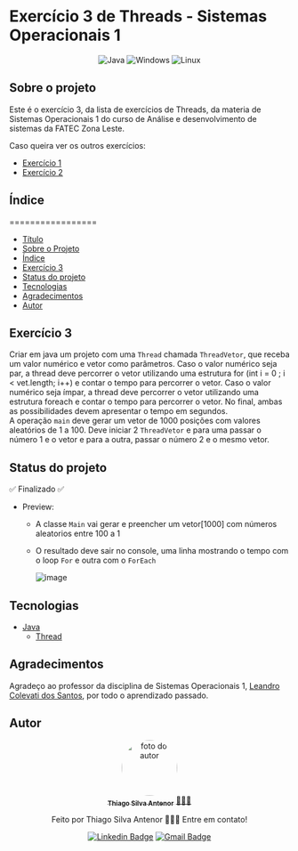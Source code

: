 # Exercício 3 de Threads - Sistemas Operacionais 1

<div align="center">
  
![Java](https://img.shields.io/badge/java-%23ED8B00.svg?style=for-the-badge&logo=openjdk&logoColor=white)
![Windows](https://img.shields.io/badge/Windows-000?style=for-the-badge&logo=windows&logoColor=2CA5E0)
![Linux](https://img.shields.io/badge/Linux-000?style=for-the-badge&logo=linux&logoColor=FCC624)

</div>

## Sobre o projeto
Este é o exercício 3, da lista de exercícios de Threads, da materia de Sistemas Operacionais 1 do curso de Análise e desenvolvimento de sistemas da FATEC Zona Leste.<br>

Caso queira ver os outros exercícios:
- [Exercício 1](https://github.com/thiagosilvaantenor/ThreadsExercicio-1-SO1)
- [Exercício 2](https://github.com/thiagosilvaantenor/ThreadsExercicio-2-SO1)

## Índice
=================
<!--ts-->
* [Título](#exercício-3-de-threads---sistemas-operacionais-1)
* [Sobre o Projeto](#sobre-o-projeto)
* [Índice](#índice)
* [Exercício 3](#exercício-3)
* [Status do projeto](#status-do-projeto)
* [Tecnologias](#tecnologias)
* [Agradecimentos](#agradecimentos)
* [Autor](#autor)
<!--te-->

## Exercício 3
Criar em java um projeto com uma `Thread` chamada `ThreadVetor`, que receba um
valor numérico e vetor como parâmetros. Caso o valor numérico seja par, a thread deve
percorrer o vetor utilizando uma estrutura for (int i = 0 ; i < vet.length; i++) e contar o
tempo para percorrer o vetor. Caso o valor numérico seja ímpar, a thread deve percorrer
o vetor utilizando uma estrutura foreach e contar o tempo para percorrer o vetor. No
final, ambas as possibilidades devem apresentar o tempo em segundos.<br>
A operação `main` deve gerar um vetor de 1000 posições com valores aleatórios de 1 a
100. Deve iniciar 2 `ThreadVetor` e para uma passar o número 1 e o vetor e para a outra,
passar o número 2 e o mesmo vetor.


## Status do projeto
✅ Finalizado ✅

* Preview:
  * A classe `Main` vai gerar e preencher um vetor[1000] com números aleatorios entre 100 a 1
  * O resultado deve sair no console, uma linha mostrando o tempo com o loop `For` e outra com o `ForEach`

    ![image](https://github.com/thiagosilvaantenor/ThreadsExercicio-3-SO1/assets/99970279/ee06754b-bd0d-42c6-af24-9ac893ca7f21)

## Tecnologias
- [Java](https://www.oracle.com/br/java/)
  - [Thread](https://docs.oracle.com/javase/8/docs/api/java/lang/Thread.html)

## Agradecimentos
Agradeço ao professor da disciplina de Sistemas Operacionais 1, [Leandro Colevati dos Santos](https://www.leandrocolevati.com.br/index.jsp), por todo o aprendizado passado.

## Autor

<div align="center">
<a href="https://www.linkedin.com/in/thiago-antenor/">
<img style="border-radius: 50%;" src="https://avatars.githubusercontent.com/u/99970279?v=4" width="100px;" alt="foto do autor"/>
 <br />
 <sub><b>Thiago Silva Antenor</b></sub></a> <a href="https://www.linkedin.com/in/thiago-antenor/" title="Linkedin"> 🧑🏾‍💻</a>


Feito por Thiago Silva Antenor 👨🏾‍💻 Entre em contato!

[![Linkedin Badge](https://img.shields.io/badge/-Thiago-blue?style=flat-square&logo=Linkedin&logoColor=white&link=https://www.linkedin.com/in/thiago-antenor/)](https://www.linkedin.com/in/thiago-antenor/) 
[![Gmail Badge](https://img.shields.io/badge/-thiagoantenor31@gmail.com-c14438?style=flat-square&logo=Gmail&logoColor=white&link=mailto:thiagoantenor31.com)](mailto:thiagoantenor31.com)
</div>
